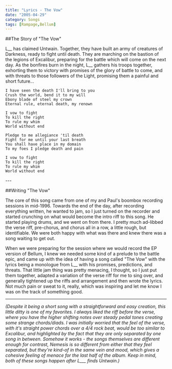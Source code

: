 ```yaml
---
title: "Lyrics - The Vow"
date: "2005-04-29"
category: Songs
tags: [Rampage,Bellum]
---
```


##The Story of "The Vow"

L\_\_ has claimed Untwain. Together, they have built an army of creatures of Darkness, ready to fight until death. They are marching on the bastion of the legions of Excalibur, preparing for the battle which will come on the next day. As the bonfires burn in the night, L\_\_ gathers his troops together, exhorting them to victory with promises of the glory of battle to come, and with threats to those followers of the Light, promising them a painful and short future... 

```
I have seen the death I'll bring to you
Crush the world, bend it to my will
Ebony blade of steel my crown
Eternal rule, eternal death, my renown

I vow to fight
To kill the right
To rule my whim
World without end

Pledge to me allegiance 'til death
Fight for me until your last breath
You shall have place in my domain
To my foes I pledge death and pain

I vow to fight
To kill the right
To rule my whim
World without end
```

\-\-\-

##Writing "The Vow"

The core of this song came from one of my and Paul's boombox recording sessions in mid-1996. Towards the end of the day, after recording everything written, he wanted to jam, so I just turned on the recorder and started crunching on what would become the intro riff to this song. He started playing drums, and we went on from there. I pretty much ad-libbed the verse riff, pre-chorus, and chorus all in a row, a little rough, but identifiable. We were both happy with what was there and knew there was a song waiting to get out.

When we were preparing for the session where we would record the EP version of Bellum, I knew we needed some kind of a prelude to the battle epic, and came up with the idea of having a song called "The Vow" with the lyrics being a monologue from L\_\_ with his promises, predictions, and threats. That little jam thing was pretty menacing, I thought, so I just put them together, adapted a variation of the verse riff for me to sing over, and generally tightened up the riffs and arrangement and then wrote the lyrics. Not much pain or sweat to it, really, which was inspiring and let me know I was on the track of something good.

***

*(Despite it being a short song with a straightforward and easy creation, this little ditty is one of my favorites. I always liked the riff before the verse, where you have the higher shifting notes over steady pedal tones creating some strange chords/diads. I was initially worried that the feel of the verse, with it's straight power chords over a 4/4 rock beat, would be too similar to Excalibur, and highlighted by the fact that they are only separated by one song in between. Somehow it works - the songs themselves are different enough for contrast, Nemesis is so different from either that they feel separated, but they're kind-of in the same vein and mood, which gives a cohesive feeling of menace for the last half of the album. Keep in mind, both of these songs happen after L\_\_\_ finds Untwain.)*
